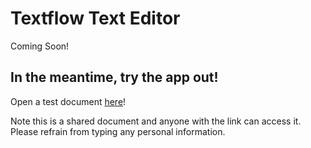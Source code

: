 # Textflow Text Editor
Coming Soon!

## In the meantime, try the app out!
Open a test document [here](https://textflow-coral.vercel.app/pages/1)! 

Note this is a shared document and anyone with the link can access it. Please refrain from typing any personal information.
